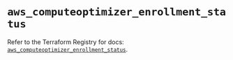 # `aws_computeoptimizer_enrollment_status`

Refer to the Terraform Registry for docs: [`aws_computeoptimizer_enrollment_status`](https://registry.terraform.io/providers/hashicorp/aws/5.78.0/docs/resources/computeoptimizer_enrollment_status).
